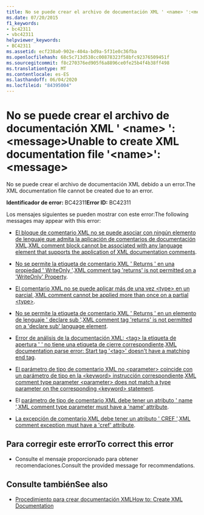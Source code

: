 ```yaml
---
title: No se puede crear el archivo de documentación XML ' <name> ':<message>
ms.date: 07/20/2015
f1_keywords:
- bc42311
- vbc42311
helpviewer_keywords:
- BC42311
ms.assetid: ecf238a0-902e-404a-bd9a-5f31e0c36fba
ms.openlocfilehash: 68c5c713d538cc00878323f58bfc92376509451f
ms.sourcegitcommit: f8c270376ed905f6a8896ce0fe25b4f4b38ff498
ms.translationtype: MT
ms.contentlocale: es-ES
ms.lasthandoff: 06/04/2020
ms.locfileid: "84395004"
---
```

# <a name="unable-to-create-xml-documentation-file-name-message"></a><span data-ttu-id="aaf90-102">No se puede crear el archivo de documentación XML ' \<name> ':\<message></span><span class="sxs-lookup"><span data-stu-id="aaf90-102">Unable to create XML documentation file '\<name>': \<message></span></span>
<span data-ttu-id="aaf90-103">No se puede crear el archivo de documentación XML debido a un error.</span><span class="sxs-lookup"><span data-stu-id="aaf90-103">The XML documentation file cannot be created due to an error.</span></span>  
  
 <span data-ttu-id="aaf90-104">**Identificador de error:** BC42311</span><span class="sxs-lookup"><span data-stu-id="aaf90-104">**Error ID:** BC42311</span></span>  
  
 <span data-ttu-id="aaf90-105">Los mensajes siguientes se pueden mostrar con este error:</span><span class="sxs-lookup"><span data-stu-id="aaf90-105">The following messages may appear with this error:</span></span>  
  
- <span data-ttu-id="aaf90-106">[El bloque de comentario XML no se puede asociar con ningún elemento de lenguaje que admita la aplicación de comentarios de documentación XML](bc42312.md).</span><span class="sxs-lookup"><span data-stu-id="aaf90-106">[XML comment block cannot be associated with any language element that supports the application of XML documentation comments](bc42312.md).</span></span>  
  
- <span data-ttu-id="aaf90-107">[No se permite la etiqueta de comentario XML ' Returns ' en una propiedad ' WriteOnly '](bc42313.md).</span><span class="sxs-lookup"><span data-stu-id="aaf90-107">[XML comment tag 'returns' is not permitted on a 'WriteOnly' Property](bc42313.md).</span></span>  
  
- <span data-ttu-id="aaf90-108">[El comentario XML no se puede aplicar más de una vez \<type> en un parcial ](bc42314.md).</span><span class="sxs-lookup"><span data-stu-id="aaf90-108">[XML comment cannot be applied more than once on a partial \<type>](bc42314.md).</span></span>  
  
- <span data-ttu-id="aaf90-109">[No se permite la etiqueta de comentario XML ' Returns ' en un elemento de lenguaje ' declare sub '](bc42315.md).</span><span class="sxs-lookup"><span data-stu-id="aaf90-109">[XML comment tag 'returns' is not permitted on a 'declare sub' language element](bc42315.md).</span></span>  
  
- <span data-ttu-id="aaf90-110">[Error de análisis de la documentación XML: \<tag> la etiqueta de apertura ' ' no tiene una etiqueta de cierre correspondiente](bc42316.md).</span><span class="sxs-lookup"><span data-stu-id="aaf90-110">[XML documentation parse error: Start tag '\<tag>' doesn't have a matching end tag](bc42316.md).</span></span>  
  
- <span data-ttu-id="aaf90-111">[El parámetro de tipo de comentario XML no \<parameter> coincide con un parámetro de tipo en la \<keyword> instrucción correspondiente](bc42317.md).</span><span class="sxs-lookup"><span data-stu-id="aaf90-111">[XML comment type parameter \<parameter> does not match a type parameter on the corresponding \<keyword> statement](bc42317.md).</span></span>  
  
- <span data-ttu-id="aaf90-112">El [parámetro de tipo de comentario XML debe tener un atributo ' name '](bc42318.md).</span><span class="sxs-lookup"><span data-stu-id="aaf90-112">[XML comment type parameter must have a 'name' attribute](bc42318.md).</span></span>  
  
- <span data-ttu-id="aaf90-113">[La excepción de comentario XML debe tener un atributo ' CREF '](../language-reference/error-messages/xml-comment-exception-must-have-a-cref-attribute.md).</span><span class="sxs-lookup"><span data-stu-id="aaf90-113">[XML comment exception must have a 'cref' attribute](../language-reference/error-messages/xml-comment-exception-must-have-a-cref-attribute.md).</span></span>  
  
## <a name="to-correct-this-error"></a><span data-ttu-id="aaf90-114">Para corregir este error</span><span class="sxs-lookup"><span data-stu-id="aaf90-114">To correct this error</span></span>  
  
- <span data-ttu-id="aaf90-115">Consulte el mensaje proporcionado para obtener recomendaciones.</span><span class="sxs-lookup"><span data-stu-id="aaf90-115">Consult the provided message for recommendations.</span></span>  
  
## <a name="see-also"></a><span data-ttu-id="aaf90-116">Consulte también</span><span class="sxs-lookup"><span data-stu-id="aaf90-116">See also</span></span>

- [<span data-ttu-id="aaf90-117">Procedimiento para crear documentación XML</span><span class="sxs-lookup"><span data-stu-id="aaf90-117">How to: Create XML Documentation</span></span>](../programming-guide/program-structure/how-to-create-xml-documentation.md)
